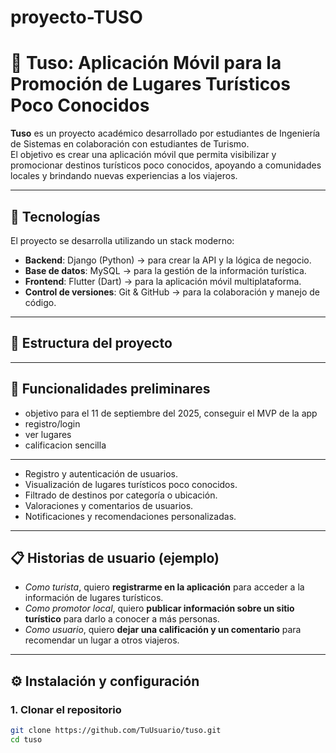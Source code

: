 # proyecto-TUSO
# 📱 Tuso: Aplicación Móvil para la Promoción de Lugares Turísticos Poco Conocidos

**Tuso** es un proyecto académico desarrollado por estudiantes de Ingeniería de Sistemas en colaboración con estudiantes de Turismo.  
El objetivo es crear una aplicación móvil que permita visibilizar y promocionar destinos turísticos poco conocidos, apoyando a comunidades locales y brindando nuevas experiencias a los viajeros.  

---

## 🚀 Tecnologías
El proyecto se desarrolla utilizando un stack moderno:
- **Backend**: Django (Python) → para crear la API y la lógica de negocio.
- **Base de datos**: MySQL → para la gestión de la información turística.
- **Frontend**: Flutter (Dart) → para la aplicación móvil multiplataforma.
- **Control de versiones**: Git & GitHub → para la colaboración y manejo de código.

---

## 📂 Estructura del proyecto

---

## 📝 Funcionalidades preliminares
- objetivo para el 11 de septiembre del 2025, conseguir el MVP de la app
- registro/login
- ver lugares
- calificacion sencilla
----------------------------------
- Registro y autenticación de usuarios.
- Visualización de lugares turísticos poco conocidos.
- Filtrado de destinos por categoría o ubicación.
- Valoraciones y comentarios de usuarios.
- Notificaciones y recomendaciones personalizadas.

---

## 📋 Historias de usuario (ejemplo)
- *Como turista*, quiero **registrarme en la aplicación** para acceder a la información de lugares turísticos.  
- *Como promotor local*, quiero **publicar información sobre un sitio turístico** para darlo a conocer a más personas.  
- *Como usuario*, quiero **dejar una calificación y un comentario** para recomendar un lugar a otros viajeros.  

---

## ⚙️ Instalación y configuración

### 1. Clonar el repositorio
```bash
git clone https://github.com/TuUsuario/tuso.git
cd tuso
